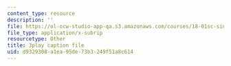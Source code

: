 ```yaml
---
content_type: resource
description: ''
file: https://ol-ocw-studio-app-qa.s3.amazonaws.com/courses/18-01sc-single-variable-calculus-fall-2010/d9329308a1ea95de73b3249f51a8c614_BGE3wb7H2PA.srt
file_type: application/x-subrip
resourcetype: Other
title: 3play caption file
uid: d9329308-a1ea-95de-73b3-249f51a8c614
---
```

